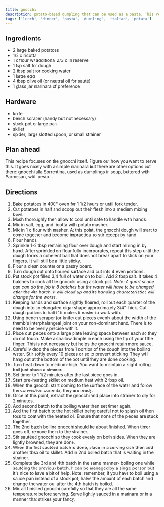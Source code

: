 ```yaml
---
title: gnocchi
description: potato-based dumpling that can be used as a pasta. This recipe serves four.
tags: ['lunch', 'dinner', 'pasta', 'dumpling', 'italian', 'potato']
---
```


## Ingredients

- 2 large baked potatoes
- 1/3 c ricotta
- 1 c flour w/ additional 2/3 c in reserve
- 1 tsp salt for dough
- 2 tbsp salt for cooking water
- 1 large egg
- 4 tbsp olive oil (or neutral oil for sauté)
- 1 glass jar marinara of preference

## Hardware

- knife
- bench scraper (handy but not necessary)
- stock pot or large pan
- skillet
- spider, large slotted spoon, or small strainer

## Plan ahead

This recipe focuses on the gnocchi itself. Figure out how you want to serve this. It goes nicely with a simple marinara but there are other options out there: gnocchi alla Sorrentina, used as dumplings in soup, buttered with Parmesan, with pesto...

## Directions

1. Bake potatoes in 400F oven for 1 1/2 hours or until fork tender.
2. Cut potatoes in half and scoop out their flesh into a medium mixing bowl.
3. Mash thoroughly then allow to cool until safe to handle with hands.
4. Mix in salt, egg, and ricotta with potato masher.
5. Mix in 1 c flour with masher. At this point, the gnocchi dough will start to come together and become impractical to stir except by hand.
6. Flour hands.
7. Sprinkle 1-2 tbsp remaining flour over dough and start mixing in by hand. After sprinkled on flour fully incorporates, repeat this step until the dough forms a coherent ball that does not break apart to stick on your fingers. It will still be a little sticky.
8. Flour a clean counter or a pastry board.
9. Turn dough out onto floured surface and cut into 4 even portions.
10. Put stock pot filled 3/4 full of water on to boil. Add 2 tbsp salt. It takes 4 batches to cook all the gnocchi using a stock pot. _Note: A quart sauce pan can do the job in 8 batches but the water will have to be changed after the 4th batch. It will cloud up and its handling characteristics will change for the worse._
11. Keeping hands and surface slightly floured, roll out each quarter of the dough into an elongated cigar shape approximately 3/4" thick. Cut dough potions in half if it makes it easier to work with.
12. Using bench scraper (or knife) cut pieces evenly about the width of the thumb's interphalangeal joint on your non-dominant hand. There is to need to be overly precise with it.
13. Place cut pieces onto a large plate leaving space between each so they do not touch. Make a shallow dimple in each using the tip of your little finger. This is not necessary but helps the gnocchi retain more sauce.
14. Carefully drop the pieces from 1 portion of the dough into the boiling water. Stir softly every 10 pieces or so to prevent sticking. They will hang out at the bottom of the pot until they are done cooking.
15. Turn heat down to medium-high. You want to maintain a slight rolling boil just above a simmer.
16. Set timer to 1 1/2 minutes after the last piece goes in.
17. Start pre-heating skillet on medium heat with 2 tbsp oil.
18. When the gnocchi start coming to the surface of the water and follow the convection currents, they are ready.
19. Once at this point, extract the gnocchi and place into strainer to dry for 2 minutes.
20. Add second batch to the boiling water then set timer again.
21. Add the first batch to the hot skillet being careful not to splash oil then toss to coat with the heated oil. Ensure that none of the pieces are stuck together.
22. The 2nd batch boiling gnocchi should be about finished. When timer goes off, remove them to the strainer.
23. Stir sautéed gnocchi so they cook evenly on both sides. When they are lightly browned, they are done.
24. When the first sautéed batch is done, place in a serving dish then add another tbsp oil to skillet. Add in 2nd boiled batch that is waiting in the strainer.
25. Complete the 3rd and 4th batch in the same manner- boiling one while sautéing the previous batch. It can be managed by a single person but it's nice to have a bit of help. Note: remember, if you have to boil using a sauce pan instead of a stock pot, halve the amount of each batch and change the water out after the 4th batch is boiled.
26. Mix all finished gnocchi carefully so that they are all the same temperature before serving. Serve lightly sauced in a marinara or in a manner that strikes your fancy.
